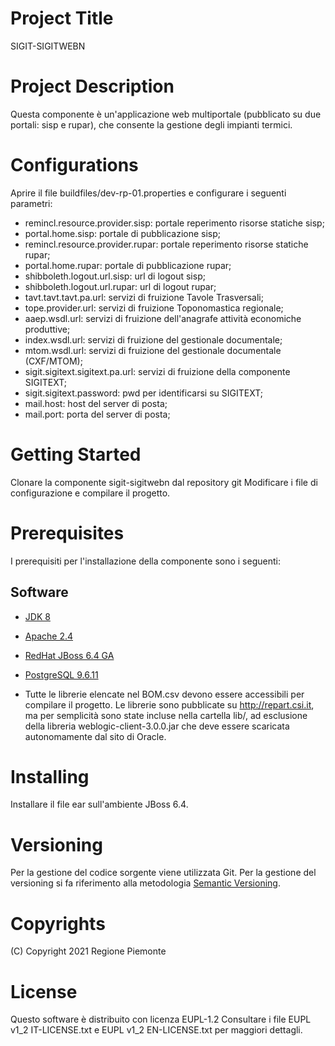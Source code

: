 # Project Title
SIGIT-SIGITWEBN

# Project Description
Questa componente è un'applicazione web multiportale (pubblicato su due portali: sisp e rupar), che consente la gestione degli impianti termici.

# Configurations
Aprire il file buildfiles/dev-rp-01.properties e configurare i seguenti parametri:
- remincl.resource.provider.sisp: portale reperimento risorse statiche sisp;
- portal.home.sisp: portale di pubblicazione sisp;
- remincl.resource.provider.rupar: portale reperimento risorse statiche rupar;
- portal.home.rupar: portale di pubblicazione rupar;
- shibboleth.logout.url.sisp: url di logout sisp;
- shibboleth.logout.url.rupar: url di logout rupar;
- tavt.tavt.tavt.pa.url: servizi di fruizione Tavole Trasversali;
- tope.provider.url: servizi di fruizione Toponomastica regionale;
- aaep.wsdl.url: servizi di fruizione dell'anagrafe attività economiche produttive;
- index.wsdl.url: servizi di fruizione del gestionale documentale;
- mtom.wsdl.url: servizi di fruizione del gestionale documentale (CXF/MTOM);
- sigit.sigitext.sigitext.pa.url: servizi di fruizione della componente SIGITEXT;
- sigit.sigitext.password: pwd per identificarsi su SIGITEXT;
- mail.host: host del server di posta;
- mail.port: porta del server di posta;

# Getting Started 
Clonare la componente sigit-sigitwebn dal repository git 
Modificare i file di configurazione e compilare il progetto.

# Prerequisites
I prerequisiti per l'installazione della componente sono i seguenti:
## Software
- [JDK 8](https://www.apache.org)
- [Apache 2.4](https://www.apache.org)
- [RedHat JBoss 6.4 GA](https://developers.redhat.com)  
- [PostgreSQL 9.6.11](https://www.postgresql.org/download/)  

- Tutte le librerie elencate nel BOM.csv devono essere accessibili per compilare il progetto. Le librerie sono pubblicate su http://repart.csi.it, ma per semplicità sono state incluse nella cartella lib/, ad esclusione della libreria weblogic-client-3.0.0.jar che deve essere scaricata autonomamente dal sito di Oracle.

# Installing
Installare il file ear sull'ambiente JBoss 6.4.  

# Versioning
Per la gestione del codice sorgente viene utilizzata Git. Per la gestione del versioning si fa riferimento alla metodologia [Semantic Versioning](https://semver.org/).

# Copyrights
(C) Copyright 2021 Regione Piemonte

# License
Questo software è distribuito con licenza EUPL-1.2
Consultare i file EUPL v1_2 IT-LICENSE.txt e EUPL v1_2 EN-LICENSE.txt per maggiori dettagli.

